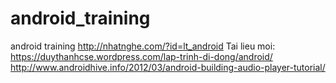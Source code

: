 # android_training
android training
http://nhatnghe.com/?id=lt_android
Tai lieu moi: https://duythanhcse.wordpress.com/lap-trinh-di-dong/android/
http://www.androidhive.info/2012/03/android-building-audio-player-tutorial/

